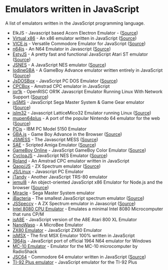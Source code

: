 # Emulators written in JavaScript

A list of emulators written in the JavaScript programming language.

- ElkJS - Javascript based Acorn Electron Emulator - ([Source](https://github.com/dmcoles/elkjs))
- [Virtual x86](http://copy.sh/v24/) - An x86 emulator written in JavaScript ([Source](https://github.com/copy/v86))
- [VICE.js](http://retroplay.co) - Versatile Commodore Emulator for JavaScript ([Source](https://github.com/rjanicek/vice.js))
- [n64js](http://hulkholden.github.io/n64js/) - An N64 Emulator in Javascript ([Source](https://github.com/hulkholden/n64js))
- [EstyJS](https://estyjs.azurewebsites.net) - A pretty fast and functional JavaScript Atari ST emulator
 ([Source](https://github.com/dmcoles/estyjs))
- [JSNES](http://fir.sh/projects/jsnes/) - A JavaScript NES emulator ([Source](https://github.com/bfirsh/jsnes))
- [IodineGBA](http://grantgalitz.github.io/IodineGBA/) - A GameBoy Advance emulator written entirely in JavaScript ([Source](https://github.com/grantgalitz/IodineGBA))
- [JsDOSBox](http://jsdosbox.sourceforge.net) - JavaScript PC DOS Emulator ([Source](http://sourceforge.net/projects/jsdosbox/files/))
- [CPCBox](http://www.cpcbox.com) - Amstrad CPC emulator in JavaScript
- [jor1k](http://s-macke.github.io/jor1k/) - OpenRISC OR1K Javascript Emulator Running Linux With Network Support ([Source](https://github.com/s-macke/jor1k/))
- [jsSMS](http://gmarty.github.io/jsSMS/) - JavaScript Sega Master System & Game Gear emulator
 ([Source](https://github.com/gmarty/jsSMS))
- [jslm32](http://www.ubercomp.com/jslm32/src/) - Javascript LatticeMico32 Emulator running Linux ([Source](https://github.com/ubercomp/jslm32/))
- [mupen64plus](http://jquesnelle.github.io/mupen64plus-ui-console/) - A port of the popular Nintendo 64 emulator for the web ([Source](https://github.com/jquesnelle/mupen64plus-ui-console/))
- [PCjs](http://www.pcjs.org) - IBM PC Model 5150 Emulator
- [GBA.js](http://jpfau.github.io/gbajs/) - Game Boy Advance in the Browser
 ([Source](https://github.com/jpfau/gbajs/))
- [JSMESS](http://jsmess.textfiles.com) - The Javascript MESS ([Source](https://github.com/jsmess/jsmess))
- [SAE](http://scriptedamigaemulator.net) - Scripted Amiga Emulator ([Source](https://github.com/naTmeg/ScriptedAmigaEmulator))
- [GameBoy Online](http://grantgalitz.github.io/GameBoy-Online/) -  JavaScript GameBoy Color Emulator ([Source](https://github.com/grantgalitz/GameBoy-Online))
- [CycloaJS](http://ledyba.org/utl/CycloaJS/) - JavaScript NES Emulator ([Source](https://github.com/ledyba/CycloaJS))
- [Roland](http://roland.retrolandia.net) - An Amstrad CPC emulator written in JavaScript
- [Qaop/JS](http://torinak.com/qaop) - ZX Spectrum emulator ([Source]())
- [JS/Linux](http://bellard.org/jslinux/) - Javascript PC Emulator
- [jTandy](http://jtandy.retrolandia.net) - Another JavaScript TRS-80 emulator
- [jemul8](http://jemul8.com) - An object-oriented JavaScript x86 Emulator for Node.js and the browser ([Source](https://github.com/asmblah/jemul8))
- [Miracle](http://xania.org/miracle/miracle.html) - Sega Master System emulator 
- [jBacteria](http://jbacteria.retrolandia.net/) - The smallest JavaScript spectrum emulator  ([Source]())
- [JSSpeccy](http://jsspeccy.zxdemo.org) - A ZX Spectrum emulator in Javascript ([Source](https://github.com/gasman/jsspeccy2))
- [Intel 8080 CPU Emulator](http://www.tramm.li/i8080/) - Emulates a minimal Intel 8080 Microcomputer that runs CP/M
- [jsA8E](http://zerstoerung.de/jsa8e/) - JavaScript version of the A8E Atari 800 XL Emulator
- [NanoWasp](http://www.nanowasp.org/) - A MicroBee Emulator
- [ZX80 Emulator](http://nocanvas.zame-dev.org/0004/) - JavaScript ZX80 Emulator
- [jsMSX](http://jsmsx.sourceforge.net/) - The first MSX Emulator 100% written in JavaScript
- [1964js](https://code.google.com/p/1964js/) - JavaScript port of official 1964 N64 emulator for Windows
- [MC-10 Emulator](http://mc-10.com/) - Emulator for the MC-10 microcomputer by RadioShack
- [JSC64](http://www.kingsquare.nl/jsc64) - Commodore 64 emulator written in JavaScript ([Source](https://github.com/Reggino/jsc64))
- [TI-92 Plus emulator](http://www.ocf.berkeley.edu/~pad/emu/v11.html) - JavaScript emulator for the TI-92 Plus

